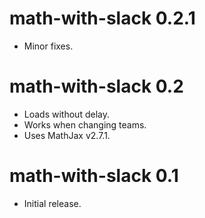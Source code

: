 # math-with-slack 0.2.1

  * Minor fixes.


# math-with-slack 0.2

  * Loads without delay.
  * Works when changing teams.
  * Uses MathJax v2.7.1.


# math-with-slack 0.1

  * Initial release.
